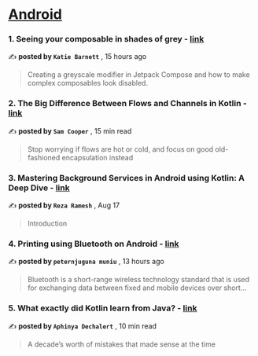
<h1><a href=https://medium.com/tag/android/recommended target="_blank" rel="noopener noreferrer">Android</a></h1>
<h3>1. Seeing your composable in shades of grey - <a href=https://medium.com/proandroiddev/seeing-your-composable-in-shades-of-grey-8e2e2e5d6ac?source=tag_recommended_feed---------0-84----------android----------8466c8b4_3f24_4473_b6a2_06f37feab62f------- target="_blank" rel="noopener noreferrer">link</a></h3>

✍️ **posted by `Katie Barnett`** <date> , 15 hours ago</date>

<blockquote>Creating a greyscale modifier in Jetpack Compose and how to make complex composables look disabled.</blockquote>

<h3>2. The Big Difference Between Flows and Channels in Kotlin - <a href=https://medium.com/better-programming/stop-calling-kotlin-flows-hot-and-cold-48e87708d863?source=tag_recommended_feed---------1-107----------android----------8466c8b4_3f24_4473_b6a2_06f37feab62f------- target="_blank" rel="noopener noreferrer">link</a></h3>

✍️ **posted by `Sam Cooper`** <date> , 15 min read</date>

<blockquote>Stop worrying if flows are hot or cold, and focus on good old-fashioned encapsulation instead</blockquote>

<h3>3. Mastering Background Services in Android using Kotlin: A Deep Dive - <a href=https://medium.com/towardsdev/mastering-background-services-in-android-using-kotlin-a-deep-dive-232959c18626?source=tag_recommended_feed---------2-85----------android----------8466c8b4_3f24_4473_b6a2_06f37feab62f------- target="_blank" rel="noopener noreferrer">link</a></h3>

✍️ **posted by `Reza Ramesh`** <date> , Aug 17</date>

<blockquote>Introduction</blockquote>

<h3>4. Printing using Bluetooth on Android - <a href=https://medium.com/@peternjuguna76/printing-using-bluetooth-on-android-f1a746465258?source=tag_recommended_feed---------3-84----------android----------8466c8b4_3f24_4473_b6a2_06f37feab62f------- target="_blank" rel="noopener noreferrer">link</a></h3>

✍️ **posted by `peternjuguna muniu`** <date> , 13 hours ago</date>

<blockquote>Bluetooth is a short-range wireless technology standard that is used for exchanging data between fixed and mobile devices over short…</blockquote>

<h3>5. What exactly did Kotlin learn from Java? - <a href=https://medium.com/@PurpleGreenLemon/what-exactly-did-kotlin-learn-from-java-55f566659b8d?source=tag_recommended_feed---------4-107----------android----------8466c8b4_3f24_4473_b6a2_06f37feab62f------- target="_blank" rel="noopener noreferrer">link</a></h3>

✍️ **posted by `Aphinya Dechalert`** <date> , 10 min read</date>

<blockquote>A decade’s worth of mistakes that made sense at the time</blockquote>

